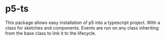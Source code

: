 # p5-ts

This package allows easy installation of p5 into a typescript project. With a class for sketches and components.
Events are run on any class inheriting from the base class to link it to the lifecycle.
